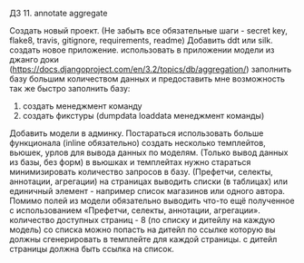 ДЗ 11. annotate aggregate


Создать новый проект. (Не забыть все обязательные шаги - secret key, flake8, travis, gitignore, requirements, readme)
Добавить ddt или silk. создать новое приложение. использовать в приложении модели из джанго
доки (https://docs.djangoproject.com/en/3.2/topics/db/aggregation/)
заполнить базу большим количеством данных и предоставить мне возможность так же быстро заполнить базу:

1) создать менеджмент команду
2) создать фикстуры (dumpdata loaddata менеджмент команды)

Добавить модели в админку. Постараться использовать больше функционала (inline обязательно)
создать несколько темплейтов, вьюшек, урлов для вывода данных по моделям. (Только вывод данных из базы, без форм)
в вьюшках и темплейтах нужно стараться минимизировать количество запросов в базу.
(Префетчи, селекты, аннотации, агрегации)
на страницах выводить списки (в таблицах) или единичный элемент - например список магазинов или одного автора. Помимо
полей из модели обязательно выводить что-то ещё полученное с использованием «Префетчи, селекты, аннотации, агрегации».
количество доступных страниц - 8 (по списку и дитейлу на каждую модель)
со списка можно попасть на дитейл по ссылке которую вы должны сгенерировать в темплейте для каждой страницы. с дитейл
страницы должна быть ссылка на список.